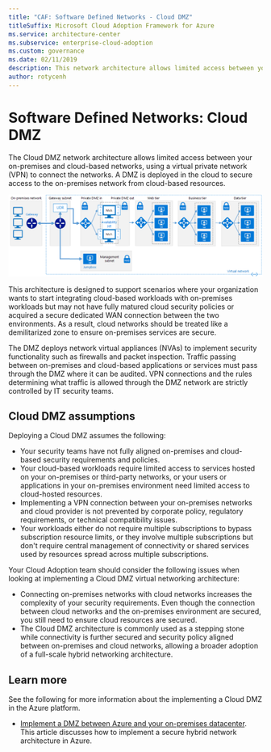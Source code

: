 ```yaml
---
title: "CAF: Software Defined Networks - Cloud DMZ" 
titleSuffix: Microsoft Cloud Adoption Framework for Azure
ms.service: architecture-center
ms.subservice: enterprise-cloud-adoption
ms.custom: governance
ms.date: 02/11/2019
description: This network architecture allows limited access between your on-premises and cloud-based networks
author: rotycenh
---
```


# Software Defined Networks: Cloud DMZ

The Cloud DMZ network architecture allows limited access between your on-premises and cloud-based networks, using a virtual private network (VPN) to connect the networks. A DMZ is deployed in the cloud to secure access to the on-premises network from cloud-based resources.

![Secure hybrid network architecture](../../../reference-architectures/dmz/images/dmz-private.png)

This architecture is designed to support scenarios where your organization wants to start integrating cloud-based workloads with on-premises workloads but may not have fully matured cloud security policies or acquired a secure dedicated WAN connection between the two environments. As a result, cloud networks should be treated like a demilitarized zone to ensure on-premises services are secure.

The DMZ deploys network virtual appliances (NVAs) to implement security functionality such as firewalls and packet inspection. Traffic passing between on-premises and cloud-based applications or services must pass through the DMZ where it can be audited. VPN connections and the rules determining what traffic is allowed through the DMZ network are strictly controlled by IT security teams.

## Cloud DMZ assumptions

Deploying a Cloud DMZ assumes the following:

- Your security teams have not fully aligned on-premises and cloud-based security requirements and policies.
- Your cloud-based workloads require limited access to services hosted on your on-premises or third-party networks, or your users or applications in your on-premises environment need limited access to cloud-hosted resources.
- Implementing a VPN connection between your on-premises networks and cloud provider is not prevented by corporate policy, regulatory requirements, or technical compatibility issues.
- Your workloads either do not require multiple subscriptions to bypass subscription resource limits, or they involve multiple subscriptions but don't require central management of connectivity or shared services used by resources spread across multiple subscriptions.

Your Cloud Adoption team should consider the following issues when looking at implementing a Cloud DMZ virtual networking architecture:

- Connecting on-premises networks with cloud networks increases the complexity of your security requirements. Even though the connection between cloud networks and the on-premises environment are secured, you still need to ensure cloud resources are secured.
- The Cloud DMZ architecture is commonly used as a stepping stone while connectivity is further secured and security policy aligned between on-premises and cloud networks, allowing a broader adoption of a full-scale hybrid networking architecture.

## Learn more

See the following for more information about the implementing a Cloud DMZ in the Azure platform.

- [Implement a DMZ between Azure and your on-premises datacenter](../../../reference-architectures/dmz/secure-vnet-hybrid.md). This article discusses how to implement a secure hybrid network architecture in Azure.
